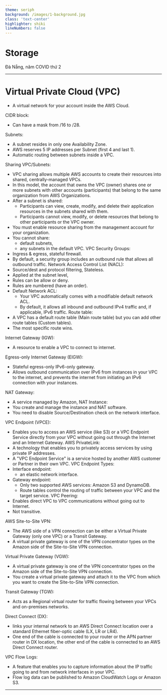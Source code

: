 ```yaml
---
theme: seriph
background: /images/1-background.jpg
class: 'text-center'
highlighter: shiki
lineNumbers: false
---
```


# Storage


<div class="abs-br m-6 flex gap-2">
  Đà Nẵng, năm COVID thứ 2
</div>

---

# Virtual Private Cloud (VPC)
- A virtual network for your account inside the AWS Cloud.

CIDR block:
- Can have a mask from /16 to /28.

Subnets:
- A subnet resides in only one Availability Zone.
- AWS reserves 5 IP addresses per Subnet (first 4 and last 1).
- Automatic routing between subnets inside a VPC.

Sharing VPC/Subnets:
- VPC sharing allows multiple AWS accounts to create their resources into shared, centrally-managed VPCs. 
- In this model, the account that owns the VPC (owner) shares one or more subnets with other accounts (participants) that belong to the same organization from AWS Organizations.
- After a subnet is shared:
	- Participants can view, create, modify, and delete their application resources in the subnets shared with them.
	- Participants cannot view, modify, or delete resources that belong to other participants or the VPC owner. 
- You must enable resource sharing from the management account for your organization. 
- You cannot share:
	- default subnets,
	- any subnets in the default VPC.
VPC Security Groups: 
- Ingress & egress, stateful firewall.
- By default, a security group includes an outbound rule that allows all outbound traffic.
Network Access Control List (NACL): 
- Source/dest and protocol filtering, Stateless.
- Applied at the subnet level,
- Rules can be allow or deny.
- Rules are numbered (have an order).
- Default Network ACL:
	- Your VPC automatically comes with a modifiable default network ACL.
	- By default, it allows all inbound and outbound IPv4 traffic and, if applicable, IPv6 traffic.
Route table:
- A VPC has a default route table (Main route table) but you can add other route tables (Custom tables).
- The most specific route wins.


Internet Gateway (IGW):
- A resource to enable a VPC to connect to internet.

Egress-only Internet Gateway (EIGW):
- Stateful egress-only IPv6-only gateway.
- Allows outbound communication over IPv6 from instances in your VPC to the internet, and prevents the internet from initiating an IPv6 connection with your instances. 

NAT Gateway: 
- A service managed by Amazon, 
NAT Instance: 
- You create and manage the instance and NAT software.
- You need to disable Source/Destination check on the network interface.


VPC Endpoint (VPCE): 
- Enables you to access an AWS service (like S3) or a VPC Endpoint Service directly from your VPC without going out through the Internet and an Internet Gateway.
AWS PrivateLink:
- A technology that enables you to privately access services by using private IP addresses. 
- A "VPC Endpoint Service" is a service hosted by another AWS customer or Partner in their own VPC.
VPC Endpoint Types:
- Interface endpoint: 
	- an elastic network interface.
- Gateway endpoint:
    - Only two supported AWS services: Amazon S3 and DynamoDB.
	- Route tables control the routing of traffic between your VPC and the target service. 
VPC Peering:
- Enables direct VPC to VPC communications without going out to Internet.
- Not transitive.


AWS Site-to-Site VPN:
- The AWS side of a VPN connection can be either a Virtual Private Gateway (only one VPC) or a Transit Gateway.
- A virtual private gateway is one of the VPN concentrator types on the Amazon side of the Site-to-Site VPN connection. 

Virtual Private Gateway (VGW):
- A virtual private gateway is one of the VPN concentrator types on the Amazon side of the Site-to-Site VPN connection. 
- You create a virtual private gateway and attach it to the VPC from which you want to create the Site-to-Site VPN connection. 

Transit Gateway (TGW):
- Acts as a Regional virtual router for traffic flowing between your VPCs and on-premises networks. 

Direct Connect (DX):
- links your internal network to an AWS Direct Connect location over a standard Ethernet fiber-optic cable (LX, LR or LR4).
- One end of the cable is connected to your router or the APN partner router in DX location, the other end of the cable is connected to an AWS Direct Connect router. 

VPC Flow Logs:
- A feature that enables you to capture information about the IP traffic going to and from network interfaces in your VPC.
- Flow log data can be published to Amazon CloudWatch Logs or Amazon S3.
---

